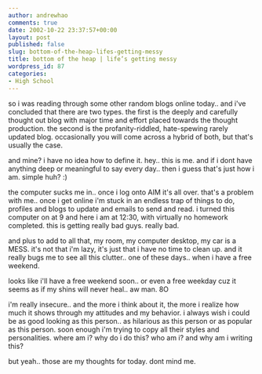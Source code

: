 ```yaml
---
author: andrewhao
comments: true
date: 2002-10-22 23:37:57+00:00
layout: post
published: false
slug: bottom-of-the-heap-lifes-getting-messy
title: bottom of the heap | life’s getting messy
wordpress_id: 87
categories:
- High School
---
```


so i was reading through some other random blogs online today.. and i've concluded that there are two types. the first is the deeply and carefully thought out blog with major time and effort placed towards the thought production. the second is the profanity-riddled, hate-spewing rarely updated blog. occasionally you will come across a hybrid of both, but that's usually the case.

and mine? i have no idea how to define it. hey.. this is me. and if i dont have anything deep or meaningful to say every day.. then i guess that's just how i am. simple huh?  :)

the computer sucks me in.. once i log onto AIM it's all over. that's a problem with me.. once i get online i'm stuck in an endless trap of things to do, profiles and blogs to update and emails to send and read. i turned this computer on at 9 and here i am at 12:30, with virtually no homework completed. this is getting really bad guys. really bad.

and plus to add to all that, my room, my computer desktop, my car is a MESS. it's not that i'm lazy, it's just that i have no time to clean up. and it really bugs me to see all this clutter.. one of these days.. when i have a free weekend.

looks like i'll have a free weekend soon.. or even a free weekday cuz it seems as if my shins will never heal.. aw man.  8O

i'm really insecure.. and the more i think about it, the more i realize how much it shows through my attitudes and my behavior. i always wish i could be as good looking as this person.. as hilarious as this person or as popular as this person. soon enough i'm trying to copy all their styles and personalities. where am i? why do i do this? who am i? and why am i writing this?

but yeah.. those are my thoughts for today. dont mind me.
